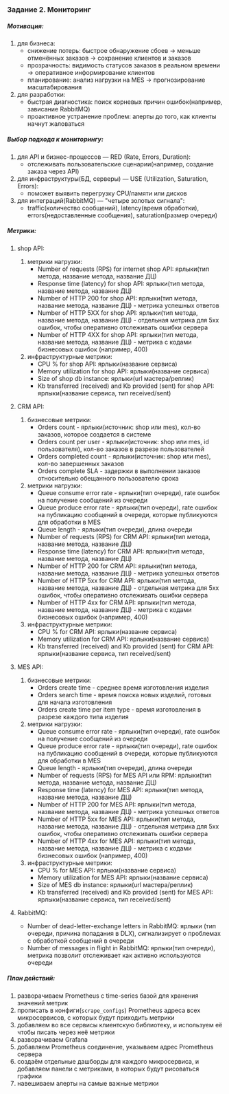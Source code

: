 ### Задание 2. Мониторинг

##### Мотивация:
1. для бизнеса:
    - снижение потерь: быстрое обнаружение сбоев → меньше отменённых заказов → сохранение клиентов и заказов
    - прозрачность: видимость статусов заказов в реальном времени → оперативное информирование клиентов
    - планирование: анализ нагрузки на MES → прогнозирование масштабирования
2. для разработки:
    - быстрая диагностика: поиск корневых причин ошибок(например, зависание RabbitMQ)
    - проактивное устранение проблем: алерты до того, как клиенты начнут жаловаться

##### Выбор подхода к мониторингу:
1. для API и бизнес-процессов — RED (Rate, Errors, Duration):
    - отслеживать пользовательские сценарии(например, создание заказа через API)
2. для инфраструктуры(БД, серверы) — USE (Utilization, Saturation, Errors):
    - поможет выявить перегрузку CPU/памяти или дисков
3. для интеграций(RabbitMQ) — "четыре золотых сигнала":
    - traffic(количество сообщений), latency(время обработки), errors(недоставленные сообщения), saturation(размер очереди)

##### Метрики:
1. shop API:
   1. метрики нагрузки:
      - Number of requests (RPS) for internet shop API: ярлыки(тип метода, название метода, название ДЦ)
      - Response time (latency) for shop API: ярлыки(тип метода, название метода, название ДЦ)
      - Number of HTTP 200 for shop API: ярлыки(тип метода, название метода, название ДЦ) - метрика успешных ответов
      - Number of HTTP 5XX for shop API: ярлыки(тип метода, название метода, название ДЦ) - отдельная метрика для 5xx ошибок, чтобы оперативно отслеживать ошибки сервера
      - Number of HTTP 4XX for shop API: ярлыки(тип метода, название метода, название ДЦ) - метрика с кодами бизнесовых ошибок (например, 400)
   2. инфраструктурные метрики:
      - CPU % for shop API: ярлыки(название сервиса)
      - Memory utilization for shop API: ярлыки(название сервиса)
      - Size of shop db instance: ярлыки(url мастера/реплик)
      - Kb transferred (received) and Kb provided (sent) for shop API: ярлыки(название сервиса, тип received/sent)

2. CRM API:
   1. бизнесовые метрики:
      - Orders count - ярлыки(источник: shop или mes), кол-во заказов, которое создается в системе
      - Orders count per user - ярлыки(источник: shop или mes, id пользователя), кол-во заказов в разрезе пользователей
      - Orders completed count -  ярлыки(источник: shop или mes), кол-во завершенных заказов
      - Orders complete SLA - задержки в выполнении заказов относительно обещанного пользователю срока
   2. метрики нагрузки:
      - Queue consume error rate - ярлыки(тип очереди), rate ошибок на получение сообщений из очереди
      - Queue produce error rate - ярлыки(тип очереди), rate ошибок на публикацию сообщений в очереди, которые публикуются для обработки в MES
      - Queue length - ярлыки(тип очереди), длина очереди
      - Number of requests (RPS) for CRM API: ярлыки(тип метода, название метода, название ДЦ)
      - Response time (latency) for CRM API: ярлыки(тип метода, название метода, название ДЦ)
      - Number of HTTP 200 for CRM API: ярлыки(тип метода, название метода, название ДЦ) - метрика успешных ответов
      - Number of HTTP 5xx for CRM API: ярлыки(тип метода, название метода, название ДЦ) - отдельная метрика для 5xx ошибок, чтобы оперативно отслеживать ошибки сервера
      - Number of HTTP 4xx for CRM API: ярлыки(тип метода, название метода, название ДЦ) - метрика с кодами бизнесовых ошибок (например, 400)
   3. инфраструктурные метрики:
      - CPU % for CRM API: ярлыки(название сервиса)
      - Memory utilization for CRM API: ярлыки(название сервиса)
      - Kb transferred (received) and Kb provided (sent) for CRM API: ярлыки(название сервиса, тип received/sent)

3. MES API:
   1. бизнесовые метрики:
      - Orders create time - среднее время изготовления изделия
      - Orders search time - время поиска новых изделий, готовых для начала изготовления
      - Orders create time per item type - время изготовления в разрезе каждого типа изделия
   2. метрики нагрузки:
      - Queue consume error rate - ярлыки(тип очереди), rate ошибок на получение сообщений из очереди
      - Queue produce error rate - ярлыки(тип очереди), rate ошибок на публикацию сообщений в очереди, которые публикуются для обработки в MES
      - Queue length - ярлыки(тип очереди), длина очереди
      - Number of requests (RPS) for MES API или RPM: ярлыки(тип метода, название метода, название ДЦ)
      - Response time (latency) for MES API: ярлыки(тип метода, название метода, название ДЦ)
      - Number of HTTP 200 for MES API: ярлыки(тип метода, название метода, название ДЦ) - метрика успешных ответов
      - Number of HTTP 5xx for MES API: ярлыки(тип метода, название метода, название ДЦ) - отдельная метрика для 5xx ошибок, чтобы оперативно отслеживать ошибки сервера
      - Number of HTTP 4xx for MES API: ярлыки(тип метода, название метода, название ДЦ) - метрика с кодами бизнесовых ошибок (например, 400)
   3. инфраструктурные метрики:
      - CPU % for MES API: ярлыки(название сервиса)
      - Memory utilization for MES API: ярлыки(название сервиса)
      - Size of MES db instance: ярлыки(url мастера/реплик)
      - Kb transferred (received) and Kb provided (sent) for MES API: ярлыки(название сервиса, тип received/sent)

4. RabbitMQ:
    - Number of dead-letter-exchange letters in RabbitMQ: ярлыки (тип очереди, причина попадания в DLX), сигнализирует о проблемах с обработкой сообщений в очереди
    - Number of messages in flight in RabbitMQ: ярлыки(тип очереди), метрика позволит отслеживает как активно используются очереди

##### План действий:
1. разворачиваем Prometheus с time-series базой для хранения значений метрик
2. прописать в конфиги(`scrape_configs`) Prometheus адреса всех микросервисов, с которых будут приходить метрики
3. добавляем во все сервисы клиентскую библиотеку, и используем её чтобы писать через неё метрики
4. разворачиваем Grafana
5. добавляем Prometheus соединение, указываем адрес Prometheus сервера
6. создаём отдельные дашборды для каждого микросервиса, и добавляем панели с метриками, в которых будут рисоваться графики
7. навешиваем алерты на самые важные метрики